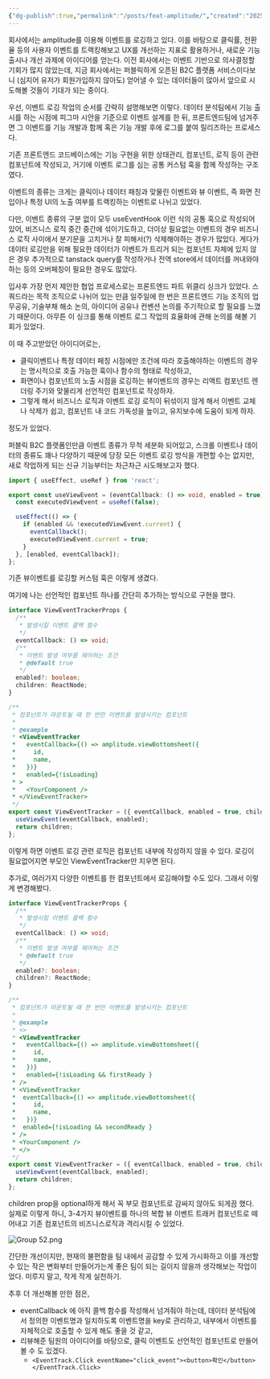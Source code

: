 ```yaml
---
{"dg-publish":true,"permalink":"/posts/feat-amplitude/","created":"2025-08-24","updated":"2025-08-24T19:34:00"}
---
```


회사에서는 amplitude를 이용해 이벤트를 로깅하고 있다. 이를 바탕으로 클릭률, 전환율 등의 사용자 이벤트를 트랙킹해보고 UX를 개선하는 지표로 활용하거나, 새로운 기능 출시나 개선 과제에 아이디어를 얻는다. 이전 회사에서는 이벤트 기반으로 의사결정할 기회가 많지 않았는데, 지금 회사에서는 퍼블릭하게 오픈된 B2C 플랫폼 서비스이다보니 (심지어 유저가 회원가입하지 않아도) 얻어낼 수 있는 데이터들이 많아서 앞으로 시도해볼 것들이 기대가 되는 중이다.

우선, 이벤트 로깅 작업의 순서를 간략히 설명해보면 이렇다. 데이터 분석팀에서 기능 출시를 하는 시점에 피그마 시안을 기준으로 이벤트 설계를 한 뒤, 프론트엔드팀에 넘겨주면 그 이벤트를 기능 개발과 함께 혹은 기능 개발 후에 로그를 붙여 릴리즈하는 프로세스다.

기존 프론트엔드 코드베이스에는 기능 구현을 위한 상태관리, 컴포넌트, 로직 등이 관련 컴포넌트에 작성되고, 거기에 이벤트 로그를 심는 공통 커스텀 훅을 함께 작성하는 구조였다.

이벤트의 종류는 크게는 클릭이나 데이터 패칭과 맞물린 이벤트와 뷰 이벤트, 즉 화면 진입이나 특정 UI의 노출 여부를 트랙킹하는 이벤트로 나뉘고 있었다.

다만, 이벤트 종류의 구분 없이 모두 useEventHook 이런 식의 공통 훅으로 작성되어 있어, 비즈니스 로직 중간 중간에 섞이기도하고, 더이상 필요없는 이벤트의 경우 비즈니스 로직 사이에서 분기문을 고치거나 잘 피해서(?) 삭제해야하는 경우가 많았다. 게다가 데이터 로깅만을 위해 필요한 데이터가 이벤트가 트리거 되는 컴포넌트 자체에 있지 않은 경우 추가적으로 tanstack query를 작성하거나 전역 store에서 데이터를 꺼내와야 하는 등의 오버페칭이 필요한 경우도 많았다. 

입사후 가장 먼저 제안한 협업 프로세스로는 프론트엔드 파트 위클리 싱크가 있었다. 스쿼드라는 목적 조직으로 나뉘어 있는 만큼 일주일에 한 번은 프론트엔드 기능 조직의 업무공유, 기술부채 해소 논의, 아이디어 공유나 컨벤션 논의를 주기적으로 할 필요를 느꼈기 때문이다. 아무튼 이 싱크를 통해 이벤트 로그 작업의 효율화에 관해 논의를 해볼 기회가 있었다.

이 때 주고받았던 아이디어로는, 
- 클릭이벤트나 특정 데이터 페칭 시점에만 조건에 따라 호출해야하는 이벤트의 경우는 명시적으로 호출 가능한 훅이나 함수의 형태로 작성하고, 
- 화면이나 컴포넌트의 노출 시점을 로깅하는 뷰이벤트의 경우는 리액트 컴포넌트 렌더링 주기와 맞물리게 선언적인 컴포넌트로 작성하자.
- 그렇게 해서 비즈니스 로직과 이벤트 로깅 로직이 뒤섞이지 않게 해서 이벤트 교체나 삭제가 쉽고, 컴포넌트 내 코드 가독성을 높이고, 유지보수에 도움이 되게 하자.

정도가 있었다.

퍼블릭 B2C 플랫폼인만큼 이벤트 종류가 무척 세분화 되어있고, 스크롤 이벤트나 데이터의 종류도 꽤나 다양하기 때문에 당장 모든 이벤트 로깅 방식을 개편할 수는 없지만, 새로 작업하게 되는 신규 기능부터는 차근차근 시도해보고자 했다.

```ts
import { useEffect, useRef } from 'react';

export const useViewEvent = (eventCallback: () => void, enabled = true) => {
  const executedViewEvent = useRef(false);

  useEffect(() => {
    if (enabled && !executedViewEvent.current) {
      eventCallback();
      executedViewEvent.current = true;
    }
  }, [enabled, eventCallback]);
};
```

기존 뷰이벤트를 로깅할 커스텀 훅은 이렇게 생겼다.

여기에 나는 선언적인 컴포넌트 하나를 간단히 추가하는 방식으로 구현을 했다. 

```ts
interface ViewEventTrackerProps {
  /**
   * 발생시킬 이벤트 콜백 함수
   */
  eventCallback: () => void;
  /**
   * 이벤트 발생 여부를 제어하는 조건
   * @default true
   */
  enabled?: boolean;
  children: ReactNode;
}

/**
 * 컴포넌트가 마운트될 때 한 번만 이벤트를 발생시키는 컴포넌트
 *
 * @example
 * <ViewEventTracker
 *   eventCallback={() => amplitude.viewBottomsheet({
 *     id,
 *     name,
 *   })}
 *   enabled={!isLoading}
 * >
 *   <YourComponent />
 * </ViewEventTracker>
 */
export const ViewEventTracker = ({ eventCallback, enabled = true, children }: ViewEventTrackerProps) => {
  useViewEvent(eventCallback, enabled);
  return children;
};
```

이렇게 하면 이벤트 로깅 관련 로직은 컴포넌트 내부에 작성하지 않을 수 있다. 로깅이 필요없어지면 부모인 ViewEventTracker만 지우면 된다.

추가로, 여러가지 다양한 이벤트를 한 컴포넌트에서 로깅해야할 수도 있다. 그래서 이렇게 변경해봤다.

```ts
interface ViewEventTrackerProps {
  /**
   * 발생시킬 이벤트 콜백 함수
   */
  eventCallback: () => void;
  /**
   * 이벤트 발생 여부를 제어하는 조건
   * @default true
   */
  enabled?: boolean;
  children?: ReactNode;
}

/**
 * 컴포넌트가 마운트될 때 한 번만 이벤트를 발생시키는 컴포넌트
 *
 * @example
 * <>
 * <ViewEventTracker
 *   eventCallback={() => amplitude.viewBottomsheet({
 *     id,
 *     name,
 *   })}
 *   enabled={!isLoading && firstReady }
 * />
 * <ViewEventTracker 
 *  eventCallback={() => amplitude.viewBottomsheet({
 *     id,
 *     name,
 *   })}
 *  enabled={!isLoading && secondReady }
 * />
 * <YourComponent />
 * </>
 */
export const ViewEventTracker = ({ eventCallback, enabled = true, children }: ViewEventTrackerProps) => {
  useViewEvent(eventCallback, enabled);
  return children;
};
```

children prop을 optional하게 해서 꼭 부모 컴포넌트로 감싸지 않아도 되게끔 했다. 실제로 이렇게 하니, 3-4가지 뷰이벤트를 하나의 복합 뷰 이벤트 트래커 컴포넌트로 떼어내고 기존 컴포넌트의 비즈니스로직과 격리시킬 수 있었다.

![Group 52.png](/img/user/Group%2052.png)

간단한 개선이지만, 현재의 불편함을 팀 내에서 공감할 수 있게 가시화하고 이를 개선할 수 있는 작은 변화부터 만들어가는게 좋은 팀이 되는 길이지 않을까 생각해보는 작업이었다. 미루지 말고, 작게 작게 실천하기.

추후 더 개선해볼 만한 점은, 
- eventCallback 에 아직 콜백 함수를 작성해서 넘겨줘야 하는데, 데이터 분석팀에서 정의한 이벤트명과 일치하도록 이벤트명을 key로 관리하고, 내부에서 이벤트를 자체적으로 호출할 수 있게 해도 좋을 것 같고,
- 리뷰해준 팀원의 아이디어를 바탕으로, 클릭 이벤트도 선언적인 컴포넌트로 만들어볼 수 도 있겠다. 
	- `<EventTrack.Click eventName="click_event"><button>확인</button></EventTrack.Click>`


